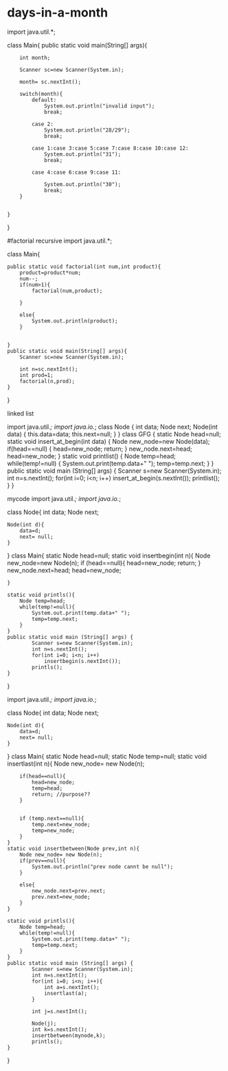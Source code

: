 # days-in-a-month
import java.util.*;

class Main{
    public static void main(String[] args){
        
        int month;
        
        Scanner sc=new Scanner(System.in);
        
        month= sc.nextInt();
        
        switch(month){
            default:
                System.out.println("invalid input");
                break;
            
            case 2:
                System.out.println("28/29");
                break;
                
            case 1:case 3:case 5:case 7:case 8:case 10:case 12:
                System.out.println("31");
                break;
            
            case 4:case 6:case 9:case 11:
                
                System.out.println("30");
                break;
        }
        
        
    }
}

#factorial recursive 
import java.util.*;

class Main{
    
    public static void factorial(int num,int product){
        product=product*num;
        num--;
        if(num>1){
            factorial(num,product);
            
        }
        
        else{
            System.out.println(product);
        }
        
        
    }
    public static void main(String[] args){
        Scanner sc=new Scanner(System.in);
        
        int n=sc.nextInt();
        int prod=1;
        factorial(n,prod);
    }
}

linked list

import java.util.*;
import java.io.*;
class Node 
{
    int data;
    Node next;
    Node(int data)
    {
        this.data=data;
        this.next=null;
    }
}
class GFG {
    static Node head=null;
    static void insert_at_begin(int data)
    {
        Node new_node=new Node(data);
        if(head==null)
        {
            head=new_node;
            return;
        }
        new_node.next=head;
        head=new_node;
    }
    static void printlist()
    {
        Node temp=head;
        while(temp!=null)
        {
            System.out.print(temp.data+" ");
            temp=temp.next;
        }
    }
    public static void main (String[] args) {
            Scanner s=new Scanner(System.in);
            int n=s.nextInt();
            for(int i=0; i<n; i++)
                insert_at_begin(s.nextInt());
            printlist();
    }
}

mycode
import java.util.*;
import java.io.*;


class Node{
    int data;
    Node next;
    
    Node(int d){
        data=d;
        next= null;
    }
}
class Main{
    static Node head=null;
    static void insertbegin(int n){
        Node new_node=new Node(n);
        if (head==null){
            head=new_node;
            return;
        }
        new_node.next=head;
        head=new_node;
        
    }
    
    static void printls(){
        Node temp=head;
        while(temp!=null){
            System.out.print(temp.data+" ");
            temp=temp.next;
        }
    }
    public static void main (String[] args) {
            Scanner s=new Scanner(System.in);
            int n=s.nextInt();
            for(int i=0; i<n; i++)
                insertbegin(s.nextInt());
            printls();
    }
}

import java.util.*;
import java.io.*;


class Node{
    int data;
    Node next;
    
    Node(int d){
        data=d;
        next= null;
    }
}
class Main{
    static Node head=null;
    static Node temp=null;
    static void insertlast(int n){
        Node new_node= new Node(n);
        
        if(head==null){
            head=new_node;
            temp=head;
            return; //purpose??
        }
        
        
        if (temp.next==null){
            temp.next=new_node;
            temp=new_node;
        }
    }
    static void insertbetween(Node prev,int n){
        Node new_node= new Node(n);
        if(prev==null){
            System.out.println("prev node cannt be null");
        }
        
        else{
            new_node.next=prev.next;
            prev.next=new_node;
        }
    }
    
    static void printls(){
        Node temp=head;
        while(temp!=null){
            System.out.print(temp.data+" ");
            temp=temp.next;
        }
    }
    public static void main (String[] args) {
            Scanner s=new Scanner(System.in);
            int n=s.nextInt();
            for(int i=0; i<n; i++){
                int a=s.nextInt();
                insertlast(a);
            }
            
            int j=s.nextInt();
            
            Node(j);
            int k=s.nextInt();
            insertbetween(mynode,k);
            printls();
    }
}
